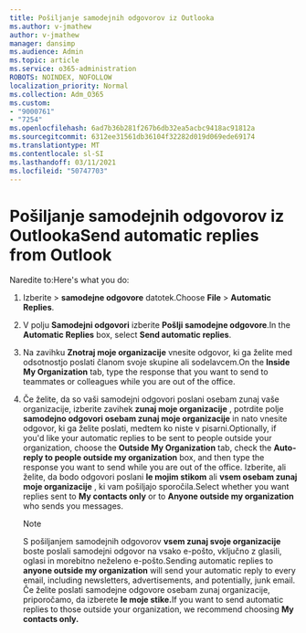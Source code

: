 ```yaml
---
title: Pošiljanje samodejnih odgovorov iz Outlooka
ms.author: v-jmathew
author: v-jmathew
manager: dansimp
ms.audience: Admin
ms.topic: article
ms.service: o365-administration
ROBOTS: NOINDEX, NOFOLLOW
localization_priority: Normal
ms.collection: Adm_O365
ms.custom:
- "9000761"
- "7254"
ms.openlocfilehash: 6ad7b36b281f267b6db32ea5acbc9418ac91812a
ms.sourcegitcommit: 6312ee31561db36104f32282d019d069ede69174
ms.translationtype: MT
ms.contentlocale: sl-SI
ms.lasthandoff: 03/11/2021
ms.locfileid: "50747703"
---
```

# <a name="send-automatic-replies-from-outlook"></a><span data-ttu-id="47c41-102">Pošiljanje samodejnih odgovorov iz Outlooka</span><span class="sxs-lookup"><span data-stu-id="47c41-102">Send automatic replies from Outlook</span></span>

<span data-ttu-id="47c41-103">Naredite to:</span><span class="sxs-lookup"><span data-stu-id="47c41-103">Here's what you do:</span></span>

1. <span data-ttu-id="47c41-104">Izberite   >  **samodejne odgovore** datotek.</span><span class="sxs-lookup"><span data-stu-id="47c41-104">Choose **File** > **Automatic Replies**.</span></span>
2. <span data-ttu-id="47c41-105">V polju **Samodejni odgovori** izberite **Pošlji samodejne odgovore**.</span><span class="sxs-lookup"><span data-stu-id="47c41-105">In the **Automatic Replies** box, select **Send automatic replies**.</span></span>
3. <span data-ttu-id="47c41-106">Na zavihku **Znotraj moje organizacije** vnesite odgovor, ki ga želite med odsotnostjo poslati članom svoje skupine ali sodelavcem.</span><span class="sxs-lookup"><span data-stu-id="47c41-106">On the **Inside My Organization** tab, type the response that you want to send to teammates or colleagues while you are out of the office.</span></span>
4. <span data-ttu-id="47c41-107">Če želite, da so vaši samodejni odgovori poslani osebam zunaj vaše organizacije, izberite zavihek **zunaj moje organizacije** , potrdite polje **samodejno odgovori osebam zunaj moje organizacije** in nato vnesite odgovor, ki ga želite poslati, medtem ko niste v pisarni.</span><span class="sxs-lookup"><span data-stu-id="47c41-107">Optionally, if you'd like your automatic replies to be sent to people outside your organization, choose the **Outside My Organization** tab, check the **Auto-reply to people outside my organization** box, and then type the response you want to send while you are out of the office.</span></span> <span data-ttu-id="47c41-108">Izberite, ali želite, da bodo odgovori poslani **le mojim stikom** ali **vsem osebam zunaj moje organizacije** , ki vam pošiljajo sporočila.</span><span class="sxs-lookup"><span data-stu-id="47c41-108">Select whether you want replies sent to **My contacts only** or to **Anyone outside my organization** who sends you messages.</span></span>

    > [!NOTE]
    > <span data-ttu-id="47c41-109">S pošiljanjem samodejnih odgovorov **vsem zunaj svoje organizacije** boste poslali samodejni odgovor na vsako e-pošto, vključno z glasili, oglasi in morebitno neželeno e-pošto.</span><span class="sxs-lookup"><span data-stu-id="47c41-109">Sending automatic replies to **anyone outside my organization** will send your automatic reply to every email, including newsletters, advertisements, and potentially, junk email.</span></span> <span data-ttu-id="47c41-110">Če želite poslati samodejne odgovore osebam zunaj organizacije, priporočamo, da izberete **le moje stike.**</span><span class="sxs-lookup"><span data-stu-id="47c41-110">If you want to send automatic replies to those outside your organization, we recommend choosing **My contacts only.**</span></span>
